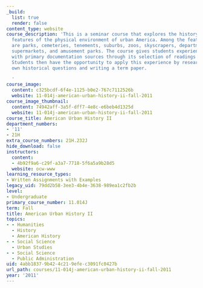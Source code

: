 ```yaml
---
_build:
  list: true
  render: false
content_type: website
course_description: 'This is a seminar course that explores the history of selected
  features of the physical environment of urban America. Among the features considered
  are parks, cemeteries, tenements, suburbs, zoos, skyscrapers, department stores,
  supermarkets, and amusement parks. The course gives students experience in working
  with primary documentation sources through its selection of readings and class discussions.
  Students then have the opportunity to apply this experience by researching their
  own historical questions and writing a term paper.

  '
course_image:
  content: c325bcdf-6f4e-1125-b0e2-767c7112526b
  website: 11-014j-american-urban-history-ii-fall-2011
course_image_thumbnail:
  content: 74942aff-3a5f-dff7-4e8c-e6beb4d1325d
  website: 11-014j-american-urban-history-ii-fall-2011
course_title: American Urban History II
department_numbers:
- '11'
- 21H
extra_course_numbers: 21H.232J
hide_download: false
instructors:
  content:
  - 4b92f9a6-c29f-a3a7-7718-5f6a5a9b28d5
  website: ocw-www
learning_resource_types:
- Written Assignments with Examples
legacy_uid: 79dd2b58-3ee3-4b4e-3638-989ea1c2fb2b
level:
- Undergraduate
primary_course_number: 11.014J
term: Fall
title: American Urban History II
topics:
- - Humanities
  - History
  - American History
- - Social Science
  - Urban Studies
- - Social Science
  - Public Administration
uid: 4abb1837-9b42-4c21-9efe-c3091fc0427b
url_path: courses/11-014j-american-urban-history-ii-fall-2011
year: '2011'
---
```


